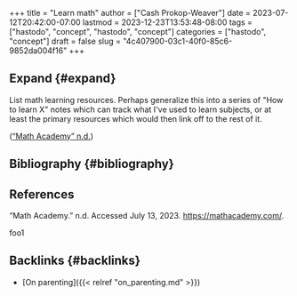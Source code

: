 +++
title = "Learn math"
author = ["Cash Prokop-Weaver"]
date = 2023-07-12T20:42:00-07:00
lastmod = 2023-12-23T13:53:48-08:00
tags = ["hastodo", "concept", "hastodo", "concept"]
categories = ["hastodo", "concept"]
draft = false
slug = "4c407900-03c1-40f0-85c6-9852da004f16"
+++

## Expand {#expand}

List math learning resources. Perhaps generalize this into a series of "How to learn X" notes which can track what I've used to learn subjects, or at least the primary resources which would then link off to the rest of it.

(<a href="#citeproc_bib_item_1">“Math Academy” n.d.</a>)


## Bibliography {#bibliography}

## References

<style>.csl-entry{text-indent: -1.5em; margin-left: 1.5em;}</style><div class="csl-bib-body">
  <div class="csl-entry"><a id="citeproc_bib_item_1"></a>“Math Academy.” n.d. Accessed July 13, 2023. <a href="https://mathacademy.com/">https://mathacademy.com/</a>.</div>
</div>

foo1


## Backlinks {#backlinks}

-   [On parenting]({{< relref "on_parenting.md" >}})
